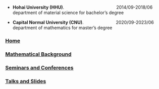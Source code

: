 - **Hohai University (HHU)**.         &#160;&#160;&#160;&#160;&#160;&#160;&#160;&#160;&#160;&#160;&#160;&#160;&#160;&#160;&#160;&#160;&#160;&#160;&#160;&#160;&#160;&#160;&#160;&#160;&#160;&#160;&#160;&#160;&#160;&#160;&#160;&#160;&#160;&#160;&#160;&#160;&#160;&#160;&#160;&#160;   2014/09-2018/06  
 department of material science for bachelor’s degree

- **Capital Normal University (CNU)**.             &#160;&#160;&#160;&#160;&#160;&#160;&#160;&#160;&#160;&#160;&#160;&#160;&#160;&#160;&#160;&#160;&#160;&#160;&#160;&#160;&#160;&#160;&#160;&#160;                                 2020/09-2023/06  
 department of mathematics for master’s degree 

### [Home](https://ym-tang.github.io/Home/)
### [Mathematical Background](https://ym-tang.github.io/Mathematical-Background/)
### [Seminars and Conferences](https://ym-tang.github.io/Seminars-and-Conferences/)
### [Talks and Slides](https://ym-tang.github.io/Talks-and-Slides/)

